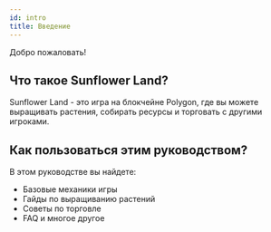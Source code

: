 ```yaml
---
id: intro
title: Введение
---
```


Добро пожаловать!

## Что такое Sunflower Land?

Sunflower Land - это игра на блокчейне Polygon, где вы можете выращивать растения, собирать ресурсы и торговать с другими игроками.

## Как пользоваться этим руководством?

В этом руководстве вы найдете:
- Базовые механики игры
- Гайды по выращиванию растений
- Советы по торговле
- FAQ и многое другое
